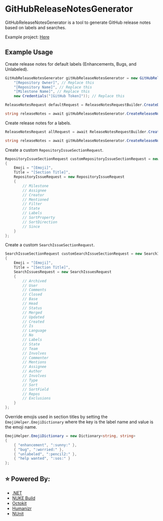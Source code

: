 # GitHubReleaseNotesGenerator

GitHubReleaseNotesGenerator is a tool to generate GitHub release notes based on labels and searches.

Example project: [Here](https://github.com/Just15/GitHubReleaseNotesGenerator/blob/release/0.1.0/src/GitHubReleaseNotesGenerator.ConsoleApp/Program.cs)

## Example Usage

Create release notes for default labels (Enhancements, Bugs, and Unlabeled).
```cs
GitHubReleaseNotesGenerator gitHubReleaseNotesGenerator = new GitHubReleaseNotesGenerator(
    "[Repository Owner]", // Replace this
    "[Repository Name]", // Replace this
    "[Milestone Name]", // Replace this
    new Credentials("[GitHub Token]")); // Replace this

ReleaseNotesRequest defaultRequest = ReleaseNotesRequestBuilder.CreateDefault(gitHubReleaseNotesGenerator.Repository, gitHubReleaseNotesGenerator.Milestone);

string releaseNotes = await gitHubReleaseNotesGenerator.CreateReleaseNotes(defaultRequest);
```

Create release notes for a labels.
```cs
ReleaseNotesRequest allRequest = await ReleaseNotesRequestBuilder.CreateForAllLabels(gitHubReleaseNotesGenerator.GitHubClient, gitHubReleaseNotesGenerator.Repository, gitHubReleaseNotesGenerator.Milestone);

string releaseNotes = await gitHubReleaseNotesGenerator.CreateReleaseNotes(allRequest);
```

Create a custom ```RepositoryIssueSectionRequest```.
```cs
RepositoryIssueSectionRequest customRepositoryIssueSectionRequest = new RepositoryIssueSectionRequest
{
    Emoji = "[Emoji]",
    Title = "[Section Title]",
    RepositoryIssueRequest = new RepositoryIssueRequest
    {
        // Milestone
        // Assignee
        // Creator
        // Mentioned
        // Filter
        // State
        // Labels
        // SortProperty
        // SortDirection
        // Since
    }
};
```

Create a custom ```SearchIssueSectionRequest```.
```cs
SearchIssueSectionRequest customSearchIssueSectionRequest = new SearchIssueSectionRequest
{
    Emoji = "[Emoji]",
    Title = "[Section Title]",
    SearchIssuesRequest = new SearchIssuesRequest
    {
        // Archived
        // User
        // Comments
        // Closed
        // Base
        // Head
        // Status
        // Merged
        // Updated
        // Created
        // Is
        // Language
        // No
        // Labels
        // State
        // Team
        // Involves
        // Commenter
        // Mentions
        // Assignee
        // Author
        // Involves
        // Type
        // Sort
        // SortField
        // Repos
        // Exclusions
    }
};
```

Override emojis used in section titles by setting the ```EmojiHelper.EmojiDictionary``` where the key is the label name and value is the emoji name.
```cs
EmojiHelper.EmojiDictionary = new Dictionary<string, string>
{
    { "enhancement", ":sunny:" },
    { "bug", ":worried:" },
    { "unlabeled", ":pencil2:" },
    { "help wanted", ":sos:" }
};
```

## :star: Powered By:
* [.NET](https://dotnet.microsoft.com/download)
* [NUKE Build](https://www.nuke.build/index.html)
* [Octokit](https://github.com/octokit/octokit.net)
* [Humanizr](https://humanizr.net/)
* [NUnit](https://nunit.org/)